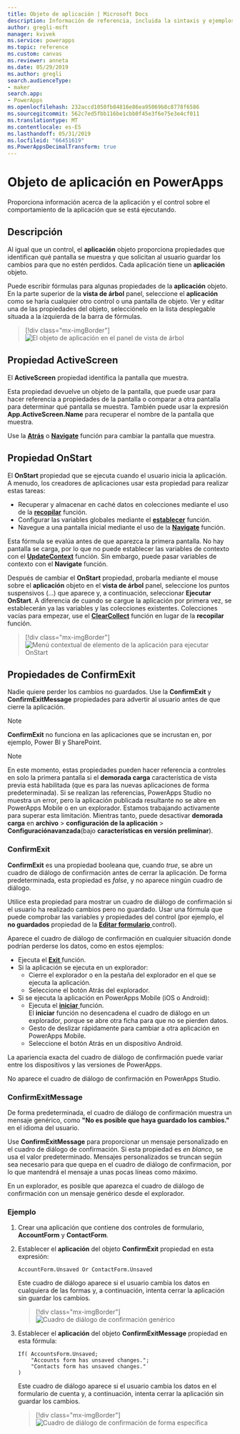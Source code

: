 ```yaml
---
title: Objeto de aplicación | Microsoft Docs
description: Información de referencia, incluida la sintaxis y ejemplos para el objeto de aplicación en PowerApps
author: gregli-msft
manager: kvivek
ms.service: powerapps
ms.topic: reference
ms.custom: canvas
ms.reviewer: anneta
ms.date: 05/29/2019
ms.author: gregli
search.audienceType:
- maker
search.app:
- PowerApps
ms.openlocfilehash: 232accd1050fb84816e86ea95069b8c8778f6586
ms.sourcegitcommit: 562c7ed5fbb116be1cbb0f45e3f6e75e3e4cf011
ms.translationtype: MT
ms.contentlocale: es-ES
ms.lasthandoff: 05/31/2019
ms.locfileid: "66451619"
ms.PowerAppsDecimalTransform: true
---
```

# <a name="app-object-in-powerapps"></a>Objeto de aplicación en PowerApps

Proporciona información acerca de la aplicación y el control sobre el comportamiento de la aplicación que se está ejecutando.

## <a name="description"></a>Descripción

Al igual que un control, el **aplicación** objeto proporciona propiedades que identifican qué pantalla se muestra y que solicitan al usuario guardar los cambios para que no estén perdidos. Cada aplicación tiene un **aplicación** objeto.

Puede escribir fórmulas para algunas propiedades de la **aplicación** objeto. En la parte superior de la **vista de árbol** panel, seleccione el **aplicación** como se haría cualquier otro control o una pantalla de objeto. Ver y editar una de las propiedades del objeto, selecciónelo en la lista desplegable situada a la izquierda de la barra de fórmulas.

> [!div class="mx-imgBorder"]
> ![El objeto de aplicación en el panel de vista de árbol](media/object-app/appobject.png)

## <a name="activescreen-property"></a>Propiedad ActiveScreen

El **ActiveScreen** propiedad identifica la pantalla que muestra.

Esta propiedad devuelve un objeto de la pantalla, que puede usar para hacer referencia a propiedades de la pantalla o comparar a otra pantalla para determinar qué pantalla se muestra. También puede usar la expresión **App.ActiveScreen.Name** para recuperar el nombre de la pantalla que muestra.

Use la **[Atrás](function-navigate.md)** o **[Navigate](function-navigate.md)** función para cambiar la pantalla que muestra.

## <a name="onstart-property"></a>Propiedad OnStart

El **OnStart** propiedad que se ejecuta cuando el usuario inicia la aplicación. A menudo, los creadores de aplicaciones usar esta propiedad para realizar estas tareas:

- Recuperar y almacenar en caché datos en colecciones mediante el uso de la **[recopilar](function-clear-collect-clearcollect.md)** función.
- Configurar las variables globales mediante el **[establecer](function-set.md)** función.
- Navegue a una pantalla inicial mediante el uso de la **[Navigate](function-navigate.md)** función.

Esta fórmula se evalúa antes de que aparezca la primera pantalla. No hay pantalla se carga, por lo que no puede establecer las variables de contexto con el **[UpdateContext](function-updatecontext.md)** función. Sin embargo, puede pasar variables de contexto con el **Navigate** función.

Después de cambiar el **OnStart** propiedad, probarla mediante el mouse sobre el **aplicación** objeto en el **vista de árbol** panel, seleccione los puntos suspensivos (...) que aparece y, a continuación, seleccionar **Ejecutar OnStart**. A diferencia de cuando se cargue la aplicación por primera vez, se establecerán ya las variables y las colecciones existentes. Colecciones vacías para empezar, use el **[ClearCollect](function-clear-collect-clearcollect.md)** función en lugar de la **recopilar** función.

> [!div class="mx-imgBorder"]
> ![Menú contextual de elemento de la aplicación para ejecutar OnStart](media/object-app/appobject-runonstart.png)

## <a name="confirmexit-properties"></a>Propiedades de ConfirmExit

Nadie quiere perder los cambios no guardados. Use la **ConfirmExit** y **ConfirmExitMessage** propiedades para advertir al usuario antes de que cierre la aplicación.

> [!NOTE]
> **ConfirmExit** no funciona en las aplicaciones que se incrustan en, por ejemplo, Power BI y SharePoint.

> [!NOTE]
> En este momento, estas propiedades pueden hacer referencia a controles en solo la primera pantalla si el **demorada carga** característica de vista previa está habilitada (que es para las nuevas aplicaciones de forma predeterminada). Si se realizan las referencias, PowerApps Studio no muestra un error, pero la aplicación publicada resultante no se abre en PowerApps Mobile o en un explorador. Estamos trabajando activamente para superar esta limitación. Mientras tanto, puede desactivar **demorada carga** en **archivo** > **configuración de la aplicación** > **Configuraciónavanzada**(bajo **características en versión preliminar**).

### <a name="confirmexit"></a>ConfirmExit

**ConfirmExit** es una propiedad booleana que, cuando *true*, se abre un cuadro de diálogo de confirmación antes de cerrar la aplicación. De forma predeterminada, esta propiedad es *false*, y no aparece ningún cuadro de diálogo.

Utilice esta propiedad para mostrar un cuadro de diálogo de confirmación si el usuario ha realizado cambios pero no guardado. Usar una fórmula que puede comprobar las variables y propiedades del control (por ejemplo, el **no guardados** propiedad de la [ **Editar formulario** ](../controls/control-form-detail.md) control).

Aparece el cuadro de diálogo de confirmación en cualquier situación donde podrían perderse los datos, como en estos ejemplos:

- Ejecuta el [ **Exit** ](function-exit.md) función.
- Si la aplicación se ejecuta en un explorador:
  - Cierre el explorador o en la pestaña del explorador en el que se ejecuta la aplicación.
  - Seleccione el botón Atrás del explorador.
- Si se ejecuta la aplicación en PowerApps Mobile (iOS o Android):
  - Ejecuta el [ **iniciar** ](function-param.md) función.<br>El **iniciar** función no desencadena el cuadro de diálogo en un explorador, porque se abre otra ficha para que no se pierden datos.
  - Gesto de deslizar rápidamente para cambiar a otra aplicación en PowerApps Mobile.
  - Seleccione el botón Atrás en un dispositivo Android.

La apariencia exacta del cuadro de diálogo de confirmación puede variar entre los dispositivos y las versiones de PowerApps.

No aparece el cuadro de diálogo de confirmación en PowerApps Studio.

### <a name="confirmexitmessage"></a>ConfirmExitMessage

De forma predeterminada, el cuadro de diálogo de confirmación muestra un mensaje genérico, como **"No es posible que haya guardado los cambios."** en el idioma del usuario.

Use **ConfirmExitMessage** para proporcionar un mensaje personalizado en el cuadro de diálogo de confirmación. Si esta propiedad es *en blanco*, se usa el valor predeterminado. Mensajes personalizados se truncan según sea necesario para que quepa en el cuadro de diálogo de confirmación, por lo que mantendrá el mensaje a unas pocas líneas como máximo.

En un explorador, es posible que aparezca el cuadro de diálogo de confirmación con un mensaje genérico desde el explorador.

### <a name="example"></a>Ejemplo

1. Crear una aplicación que contiene dos controles de formulario, **AccountForm** y **ContactForm**.

1. Establecer el **aplicación** del objeto **ConfirmExit** propiedad en esta expresión:

    ```powerapps-comma
    AccountForm.Unsaved Or ContactForm.Unsaved
    ```

    Este cuadro de diálogo aparece si el usuario cambia los datos en cualquiera de las formas y, a continuación, intenta cerrar la aplicación sin guardar los cambios.

    > [!div class="mx-imgBorder"]
    > ![Cuadro de diálogo de confirmación genérico](media/object-app/confirm-native.png)

1. Establecer el **aplicación** del objeto **ConfirmExitMessage** propiedad en esta fórmula:

    ```powerapps-comma
    If( AccountsForm.Unsaved;
        "Accounts form has unsaved changes.";
        "Contacts form has unsaved changes."
    )
    ```

    Este cuadro de diálogo aparece si el usuario cambia los datos en el formulario de cuenta y, a continuación, intenta cerrar la aplicación sin guardar los cambios.

    > [!div class="mx-imgBorder"]
    > ![Cuadro de diálogo de confirmación de forma específica](media/object-app/confirm-native-custom.png)
